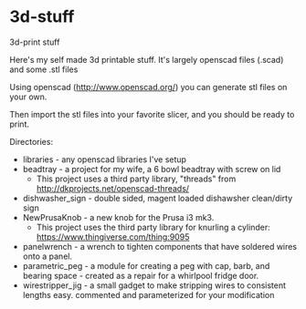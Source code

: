# 3d-stuff
3d-print stuff

Here's my self made 3d printable stuff.
It's largely openscad files (.scad) and some .stl files

Using openscad (http://www.openscad.org/) you can generate stl files on your own.

Then import the stl files into your favorite slicer, and you should be ready to print.

Directories:
- libraries - any openscad libraries I've setup
- beadtray - a project for my wife, a 6 bowl beadtray with screw on lid
  - This project uses a third party library, "threads" from http://dkprojects.net/openscad-threads/ 
- dishwasher_sign - double sided, magent loaded dishawsher clean/dirty sign
- NewPrusaKnob - a new knob for the Prusa i3 mk3.  
  - This project uses the third party library for knurling a cylinder: https://www.thingiverse.com/thing:9095
- panelwrench - a wrench to tighten components that have soldered wires onto a panel.  
- parametric\_peg - a module for creating a peg with cap, barb, and bearing space - created as a repair for a whirlpool fridge door.
- wirestripper\_jig - a small gadget to make stripping wires to consistent lengths easy.  commented and parameterized for your modification

